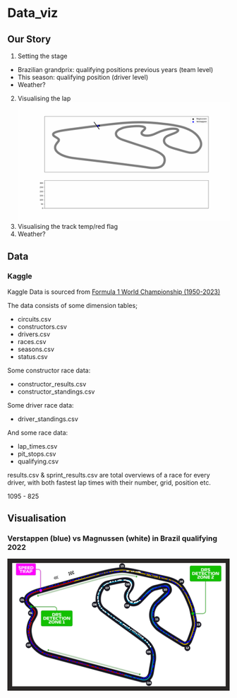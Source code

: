 # Data_viz
## Our Story
1. Setting the stage 
- Brazilian grandprix: qualifying positions previous years (team level)
- This season: qualifying position (driver level)
- Weather?
2. Visualising the lap 
![Max vs Mag in Brazil qualifying 2022](https://github.com/borchand/Data_viz/blob/main/figures/lap_animation.gif)
4. Visualising the track temp/red flag
5. Weather?


## Data
### Kaggle
Kaggle Data is sourced from [Formula 1 World Championship (1950-2023)](https://www.kaggle.com/datasets/rohanrao/formula-1-world-championship-1950-2020?resource=download)

The data consists of some dimension tables;
- circuits.csv
- constructors.csv
- drivers.csv
- races.csv
- seasons.csv
- status.csv

Some constructor race data:
- constructor_results.csv
- constructor_standings.csv

Some driver race data:
- driver_standings.csv

And some race data:
- lap_times.csv
- pit_stops.csv
- qualifying.csv

results.csv & sprint_results.csv are total overviews of a race for every driver, with both fastest lap times with their number, grid, position etc.

1095 - 825

## Visualisation
### Verstappen (blue) vs Magnussen (white) in Brazil qualifying 2022
![Max vs Mag in Brazil qualifying 2022](https://github.com/borchand/Data_viz/blob/main/figures/first_fastest.png)
